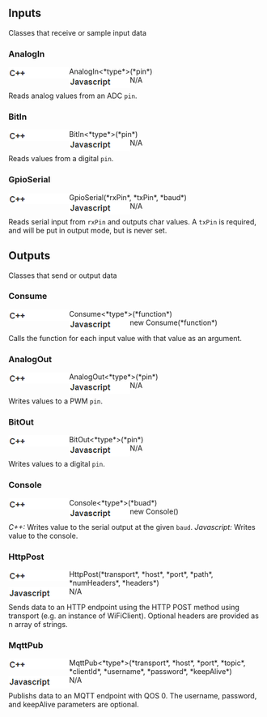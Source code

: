 ## Inputs

Classes that receive or sample input data

### AnalogIn

<img align="left" src="../img/cpp.png">
AnalogIn&lt;*type*&gt;(*pin*)
<br>
<img align="left" src="../img/javascript.png">
N/A

Reads analog values from an ADC `pin`.

### BitIn

<img align="left" src="../img/cpp.png">
BitIn&lt;*type*&gt;(*pin*)
<br>
<img align="left" src="../img/javascript.png">
N/A

Reads values from a digital `pin`.

### GpioSerial

<img align="left" src="../img/cpp.png">
GpioSerial(*rxPin*, *txPin*, *baud*)
<br>
<img align="left" src="../img/javascript.png">
N/A

Reads serial input from `rxPin` and outputs char values.  A `txPin` is required, and will be put in output mode, but is never set.

## Outputs

Classes that send or output data

### Consume

<img align="left" src="../img/cpp.png">
Consume&lt;*type*&gt;(*function*)
<br>
<img align="left" src="../img/javascript.png">
new Consume(*function*)

Calls the function for each input value with that value as an argument.

### AnalogOut

<img align="left" src="../img/cpp.png">
AnalogOut&lt;*type*&gt;(*pin*)
<br>
<img align="left" src="../img/javascript.png">
N/A

Writes values to a PWM `pin`.

### BitOut

<img align="left" src="../img/cpp.png">
BitOut&lt;*type*&gt;(*pin*)
<br>
<img align="left" src="../img/javascript.png">
N/A

Writes values to a digital `pin`.

### Console

<img align="left" src="../img/cpp.png">
Console&lt;*type*&gt;(*buad*)
<br>
<img align="left" src="../img/javascript.png">
new Console()

*C++:* Writes value to the serial output at the given `baud`.  *Javascript:* Writes value to the console.

### HttpPost

<img align="left" src="../img/cpp.png">
HttpPost(*transport*, *host*, *port*, *path*, *numHeaders*, *headers*)
<br>
<img align="left" src="../img/javascript.png">
N/A

Sends data to an HTTP endpoint using the HTTP POST method using transport (e.g. an instance of WiFiClient).  Optional headers are provided as n array of strings.

### MqttPub

<img align="left" src="../img/cpp.png">
MqttPub&lt;*type*&gt;(*transport*, *host*, *port*, *topic*, *clientId*, *username*, *password*, *keepAlive*)
<br>
<img align="left" src="../img/javascript.png">
N/A

Publishs data to an MQTT endpoint with QOS 0.  The username, password, and keepAlive parameters are optional.

